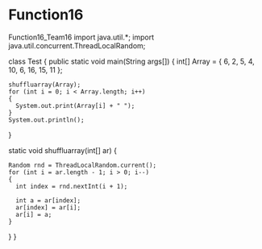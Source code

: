# Function16
Function16_Team16
import java.util.*;
import java.util.concurrent.ThreadLocalRandom;

class Test
{
  public static void main(String args[])
  {
    int[] Array = { 6, 2, 5, 4, 10, 6, 16, 15, 11 };

    shuffluarray(Array);
    for (int i = 0; i < Array.length; i++)
    {
      System.out.print(Array[i] + " ");
    }
    System.out.println();
  }


  static void shuffluarray(int[] ar)
  {
    
    Random rnd = ThreadLocalRandom.current();
    for (int i = ar.length - 1; i > 0; i--)
    {
      int index = rnd.nextInt(i + 1);
      
      int a = ar[index];
      ar[index] = ar[i];
      ar[i] = a;
    }
  }
}
